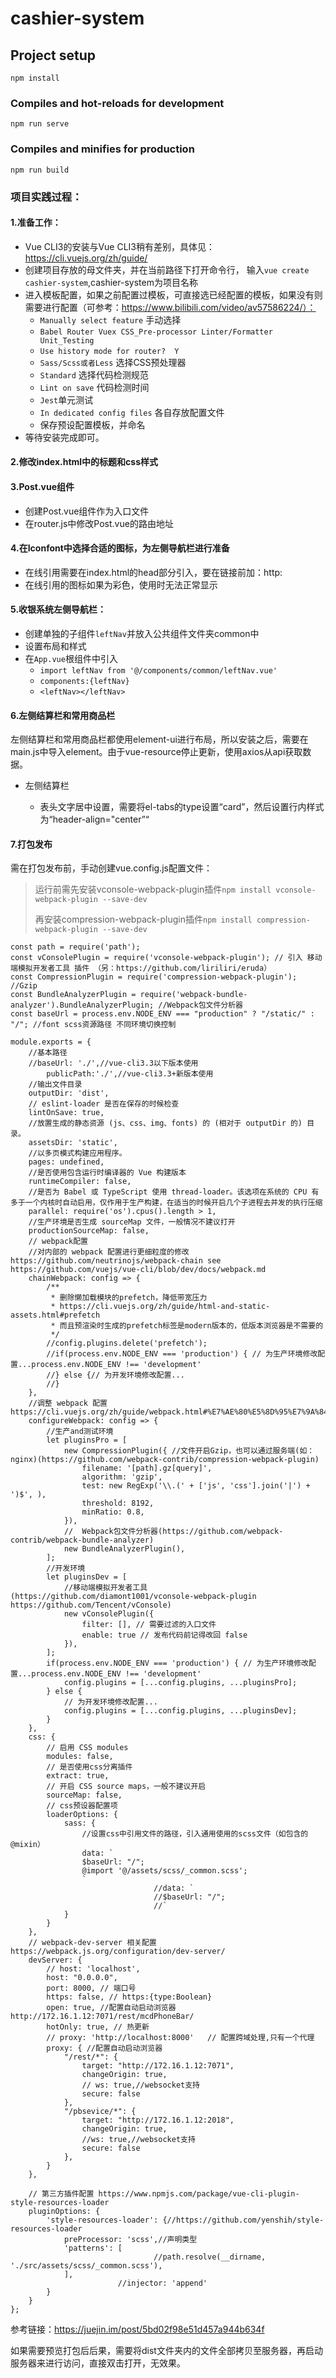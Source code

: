 # cashier-system

## Project setup
```
npm install
```

### Compiles and hot-reloads for development
```
npm run serve
```

### Compiles and minifies for production
```
npm run build
```

### 项目实践过程：
#### 1.准备工作：
- Vue CLI3的安装与Vue CLI3稍有差别，具体见：https://cli.vuejs.org/zh/guide/
- 创建项目存放的母文件夹，并在当前路径下打开命令行， 输入`vue create cashier-system`,cashier-system为项目名称
- 进入模板配置，如果之前配置过模板，可直接选已经配置的模板，如果没有则需要进行配置（可参考：https://www.bilibili.com/video/av57586224/）：
    - `Manually select feature` 手动选择
    - `Babel Router Vuex CSS_Pre-processor Linter/Formatter Unit_Testing`
    - `Use history mode for router?  Y`
    - `Sass/Scss或者Less`  选择CSS预处理器
    - `Standard` 选择代码检测规范
    - `Lint on save` 代码检测时间
    - `Jest`单元测试
    - `In dedicated config files` 各自存放配置文件
    - 保存预设配置模板，并命名
- 等待安装完成即可。
#### 2.修改index.html中的标题和css样式
#### 3.Post.vue组件
- 创建Post.vue组件作为入口文件
- 在router.js中修改Post.vue的路由地址
#### 4.在Iconfont中选择合适的图标，为左侧导航栏进行准备
- 在线引用需要在index.html的head部分引入，要在链接前加：http:
- 在线引用的图标如果为彩色，使用时无法正常显示
#### 5.收银系统左侧导航栏：
- 创建单独的子组件`leftNav`并放入公共组件文件夹common中
- 设置布局和样式
- 在`App.vue`根组件中引入
    - `import leftNav from '@/components/common/leftNav.vue'`
    - `components:{leftNav}`
    - `<leftNav></leftNav>`

#### 6.左侧结算栏和常用商品栏

左侧结算栏和常用商品栏都使用element-ui进行布局，所以安装之后，需要在main.js中导入element。由于vue-resource停止更新，使用axios从api获取数据。

- 左侧结算栏

  - 表头文字居中设置，需要将el-tabs的type设置“card”，然后设置行内样式为“header-align="center”“

#### 7.打包发布

需在打包发布前，手动创建vue.config.js配置文件：

> 运行前需先安装vconsole-webpack-plugin插件`npm install vconsole-webpack-plugin --save-dev`
>
> 再安装compression-webpack-plugin插件`npm install compression-webpack-plugin --save-dev`

```
const path = require('path');
const vConsolePlugin = require('vconsole-webpack-plugin'); // 引入 移动端模拟开发者工具 插件 （另：https://github.com/liriliri/eruda）
const CompressionPlugin = require('compression-webpack-plugin'); //Gzip
const BundleAnalyzerPlugin = require('webpack-bundle-analyzer').BundleAnalyzerPlugin; //Webpack包文件分析器
const baseUrl = process.env.NODE_ENV === "production" ? "/static/" : "/"; //font scss资源路径 不同环境切换控制

module.exports = {
	//基本路径
	//baseUrl: './',//vue-cli3.3以下版本使用
        publicPath:'./',//vue-cli3.3+新版本使用
	//输出文件目录
	outputDir: 'dist',
	// eslint-loader 是否在保存的时候检查
	lintOnSave: true,
	//放置生成的静态资源 (js、css、img、fonts) 的 (相对于 outputDir 的) 目录。
	assetsDir: 'static',
	//以多页模式构建应用程序。
	pages: undefined,
	//是否使用包含运行时编译器的 Vue 构建版本
	runtimeCompiler: false,
	//是否为 Babel 或 TypeScript 使用 thread-loader。该选项在系统的 CPU 有多于一个内核时自动启用，仅作用于生产构建，在适当的时候开启几个子进程去并发的执行压缩
	parallel: require('os').cpus().length > 1,
	//生产环境是否生成 sourceMap 文件，一般情况不建议打开
	productionSourceMap: false,
	// webpack配置
	//对内部的 webpack 配置进行更细粒度的修改 https://github.com/neutrinojs/webpack-chain see https://github.com/vuejs/vue-cli/blob/dev/docs/webpack.md
	chainWebpack: config => {
		/**
		 * 删除懒加载模块的prefetch，降低带宽压力
		 * https://cli.vuejs.org/zh/guide/html-and-static-assets.html#prefetch
		 * 而且预渲染时生成的prefetch标签是modern版本的，低版本浏览器是不需要的
		 */
		//config.plugins.delete('prefetch');
		//if(process.env.NODE_ENV === 'production') { // 为生产环境修改配置...process.env.NODE_ENV !== 'development'
		//} else {// 为开发环境修改配置...
		//}
	},
	//调整 webpack 配置 https://cli.vuejs.org/zh/guide/webpack.html#%E7%AE%80%E5%8D%95%E7%9A%84%E9%85%8D%E7%BD%AE%E6%96%B9%E5%BC%8F
	configureWebpack: config => {
		//生产and测试环境
		let pluginsPro = [
			new CompressionPlugin({ //文件开启Gzip，也可以通过服务端(如：nginx)(https://github.com/webpack-contrib/compression-webpack-plugin)
				filename: '[path].gz[query]',
				algorithm: 'gzip',
				test: new RegExp('\\.(' + ['js', 'css'].join('|') + ')$', ),
				threshold: 8192,
				minRatio: 0.8,
			}),
			//	Webpack包文件分析器(https://github.com/webpack-contrib/webpack-bundle-analyzer)
			new BundleAnalyzerPlugin(),
		];
		//开发环境
		let pluginsDev = [
			//移动端模拟开发者工具(https://github.com/diamont1001/vconsole-webpack-plugin  https://github.com/Tencent/vConsole)
			new vConsolePlugin({
				filter: [], // 需要过滤的入口文件
				enable: true // 发布代码前记得改回 false
			}),
		];
		if(process.env.NODE_ENV === 'production') { // 为生产环境修改配置...process.env.NODE_ENV !== 'development'
			config.plugins = [...config.plugins, ...pluginsPro];
		} else {
			// 为开发环境修改配置...
			config.plugins = [...config.plugins, ...pluginsDev];
		}
	},
	css: {
		// 启用 CSS modules
		modules: false,
		// 是否使用css分离插件
		extract: true,
		// 开启 CSS source maps，一般不建议开启
		sourceMap: false,
		// css预设器配置项
		loaderOptions: {
			sass: {
				//设置css中引用文件的路径，引入通用使用的scss文件（如包含的@mixin）
				data: `
				$baseUrl: "/";
				@import '@/assets/scss/_common.scss';
				`
                                //data: `
                                //$baseUrl: "/";
                                //`
			}
		}
	},
	// webpack-dev-server 相关配置 https://webpack.js.org/configuration/dev-server/
	devServer: {
		// host: 'localhost',
		host: "0.0.0.0",
		port: 8000, // 端口号
		https: false, // https:{type:Boolean}
		open: true, //配置自动启动浏览器  http://172.16.1.12:7071/rest/mcdPhoneBar/ 
		hotOnly: true, // 热更新
		// proxy: 'http://localhost:8000'   // 配置跨域处理,只有一个代理
		proxy: { //配置自动启动浏览器
			"/rest/*": {
				target: "http://172.16.1.12:7071",
				changeOrigin: true,
				// ws: true,//websocket支持
				secure: false
			},
			"/pbsevice/*": {
				target: "http://172.16.1.12:2018",
				changeOrigin: true,
				//ws: true,//websocket支持
				secure: false
			},
		}
	},

	// 第三方插件配置 https://www.npmjs.com/package/vue-cli-plugin-style-resources-loader
	pluginOptions: {
		'style-resources-loader': {//https://github.com/yenshih/style-resources-loader
			preProcessor: 'scss',//声明类型
			'patterns': [
                                //path.resolve(__dirname, './src/assets/scss/_common.scss'), 
			],
                        //injector: 'append'
		}
	}
};
```

参考链接：https://juejin.im/post/5bd02f98e51d457a944b634f

如果需要预览打包后后果，需要将dist文件夹内的文件全部拷贝至服务器，再启动服务器来进行访问，直接双击打开，无效果。

